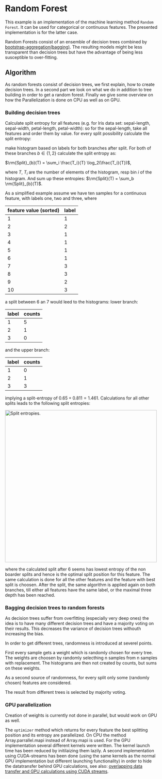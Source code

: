 # Random Forest
This example is an implementation of the machine learning method `Random Forest`. It can be used for categorical or continuous features.
The presented implementation is for the latter case.

Random Forests consist of an ensemble of decision trees combined by [bootstrap-aggregation(bagging)](http://en.wikipedia.org/wiki/Bootstrap_aggregating).
The resulting models might be less transparent than decision trees but have the advantage of being less susceptible to over-fitting.

## Algorithm

As random forests consist of decision trees, we first explain, how to create decision trees. In a second part we look on what we do in addition to tree building in order to get a random forest. Finally we give some overview on how the Parallelization is done on CPU as well as on GPU.

### Building decision trees

Calculate split entropy for all features (e.g. for Iris data set: sepal-length, sepal-width, petal-length, petal-width): so for the sepal-length, take all features and order them by value.
for every split possibility calculate the split entropy:

make histogram based on labels for both branches after split. For both of these branches $b \in \{1,2\}$ calculate the split entropy as:

$\rm{Split}_{b}(T) = \sum_i \frac{T_i}{T} \log_2(\frac{T_i}{T})$,

where $T$, $T_i$ are the number of elements of the histogram, resp bin $i$ of the histogram. And sum up these entropies: $\rm{Split}(T) = \sum_b \rm{Split}_{b}(T)$.

As a simplified example assume we have ten samples for a continuous feature, with labels one, two and three, where 

| feature value (sorted)  | label |
| ------------------------|-------|
|  1                      |  1    |
|  2                      |  2    |
|  3                      |  1    |
|  4                      |  1    |
|  5                      |  1    |
|  6                      |  1    |
|  7                      |  3    |
|  8                      |  3    |
|  9                      |  2    |
| 10                      |  3    |

a split between 6 an 7 would leed to the histograms: lower branch:

| label | counts |
|-------|--------|
| 1     | 5      |
| 2     | 1      |
| 3     | 0      |

and the upper branch:

| label | counts |
|-------|--------|
| 1     | 0      |
| 2     | 1      |
| 3     | 3      |

implying a split-entropy of $0.65 + 0.811 = 1.461$. Calculations for all other splits leads to the following split entropies:

<img src="../../content/images/Entropy.png" width="500" alt="Split entropies.">

where the calculated split after 6 seems has lowest entropy of the non boarder splits and hence is the optimal split position for this feature. The same calculation is done for all the other features and the feature with best split is choosen. After the split, the same algorithm is applied again on both branches, till either all features have the same label, or the maximal three depth has been reached.

### Bagging decision trees to random forests

As decision trees suffer from overfitting (especially very deep ones) the idea is to have many different decision trees and have a majority voting on their results. This decreases the variance of decision trees withouth increasing the bias.

In order to get different trees, randomness is introduced at severel points. 

First every sample gets a weight which is randomly chosen for every tree. The weights are choosen by randomly selecthing n samples from n samples with replacement.
The histograms are then not created by counts, but sums on these weights.

As a second source of randomness, for every split only some (randomly chosen) features are considered.

The result from different trees is selected by majority voting.

### GPU parallelization
Creation of weights is currently not done in parallel, but would work on GPU as well.

The `optimizer` method which returns for every feature the best splitting position and its entropy are parallelized. On CPU the method Array.parrallel.mapi instead of Array.mapi is used.
For the GPU implementation several different kernels were written. The kernel launch time has been reduced by initilaizing them lazily. A second implementation using CUDA-streams has been done (using the same kernels as the normal GPU implementation but different launching functionality) in order to hide the datatransfer behind GPU calculations, see also: [overlapping data transfer and GPU calculations using CUDA streams](http://devblogs.nvidia.com/parallelforall/how-overlap-data-transfers-cuda-cc/).